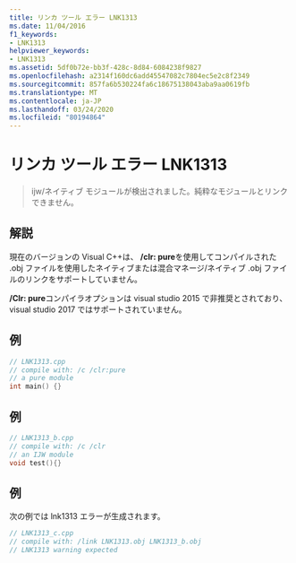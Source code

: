 ```yaml
---
title: リンカ ツール エラー LNK1313
ms.date: 11/04/2016
f1_keywords:
- LNK1313
helpviewer_keywords:
- LNK1313
ms.assetid: 5df0b72e-bb3f-428c-8d84-6084238f9827
ms.openlocfilehash: a2314f160dc6add45547082c7804ec5e2c8f2349
ms.sourcegitcommit: 857fa6b530224fa6c18675138043aba9aa0619fb
ms.translationtype: MT
ms.contentlocale: ja-JP
ms.lasthandoff: 03/24/2020
ms.locfileid: "80194864"
---
```

# <a name="linker-tools-error-lnk1313"></a>リンカ ツール エラー LNK1313

> ijw/ネイティブ モジュールが検出されました。純粋なモジュールとリンクできません。

## <a name="remarks"></a>解説

現在のバージョンの Visual C++は、 **/clr: pure**を使用してコンパイルされた .obj ファイルを使用したネイティブまたは混合マネージ/ネイティブ .obj ファイルのリンクをサポートしていません。

**/Clr: pure**コンパイラオプションは visual studio 2015 で非推奨とされており、visual studio 2017 ではサポートされていません。

## <a name="example"></a>例

```cpp
// LNK1313.cpp
// compile with: /c /clr:pure
// a pure module
int main() {}
```

## <a name="example"></a>例

```cpp
// LNK1313_b.cpp
// compile with: /c /clr
// an IJW module
void test(){}
```

## <a name="example"></a>例

次の例では lnk1313 エラーが生成されます。

```cpp
// LNK1313_c.cpp
// compile with: /link LNK1313.obj LNK1313_b.obj
// LNK1313 warning expected
```
